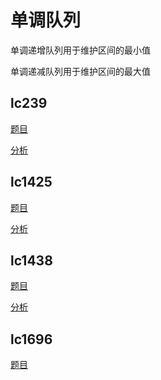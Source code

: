 # 单调队列

单调递增队列用于维护区间的最小值

单调递减队列用于维护区间的最大值

## lc239

[题目](https://leetcode.com/problems/sliding-window-maximum/)

[分析](https://www.youtube.com/watch?v=2SXqBsTR6a8)

## lc1425

[题目](https://leetcode.com/problems/constrained-subsequence-sum/)

[分析](https://www.youtube.com/watch?v=B5fa989qz4U&t=8s)

## lc1438

[题目](https://leetcode.com/problems/longest-continuous-subarray-with-absolute-diff-less-than-or-equal-to-limit/)

[分析](https://www.youtube.com/watch?v=p8-f0_CwWLk&t=687s)

## lc1696

[题目](https://leetcode.com/problems/jump-game-vi/)